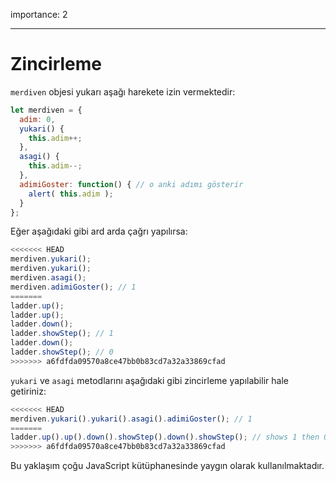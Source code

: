 importance: 2

---

# Zincirleme

`merdiven` objesi yukarı aşağı harekete izin vermektedir:

```js
let merdiven = {
  adim: 0,
  yukari() { 
    this.adim++;
  },
  asagi() { 
    this.adim--;
  },
  adimiGoster: function() { // o anki adımı gösterir
    alert( this.adim );
  }
};
```
Eğer aşağıdaki gibi ard arda çağrı yapılırsa:

```js
<<<<<<< HEAD
merdiven.yukari();
merdiven.yukari();
merdiven.asagi();
merdiven.adimiGoster(); // 1
=======
ladder.up();
ladder.up();
ladder.down();
ladder.showStep(); // 1
ladder.down();
ladder.showStep(); // 0
>>>>>>> a6fdfda09570a8ce47bb0b83cd7a32a33869cfad
```

`yukari`  ve `asagi` metodlarını aşağıdaki gibi zincirleme yapılabilir hale getiriniz:

```js
<<<<<<< HEAD
merdiven.yukari().yukari().asagi().adimiGoster(); // 1
=======
ladder.up().up().down().showStep().down().showStep(); // shows 1 then 0
>>>>>>> a6fdfda09570a8ce47bb0b83cd7a32a33869cfad
```

Bu yaklaşım çoğu JavaScript kütüphanesinde yaygın olarak kullanılmaktadır.
